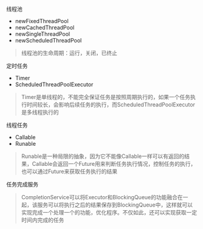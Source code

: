 线程池

- newFixedThreadPool
- newCachedThreadPool
- newSingleThreadPool
- newScheduledThreadPool

> 线程池的生命周期：运行，关闭，已终止



定时任务

- Timer
- ScheduledThreadPoolExecutor

> Timer是单线程的，不能完全保证任务是按照周期执行的，如果一个任务执行时间较长，会影响后续任务的执行，而ScheduledThreadPoolExecutor是多线程执行的



线程任务

- Callable
- Runable

> Runable是一种局限的抽象，因为它不能像Callable一样可以有返回的结果，Callable会返回一个Future用来判断任务执行情况，控制任务的执行，也可以通过Future来获取任务执行的结果



任务完成服务

> CompletionService可以将Executor和BlockingQueue的功能融合在一起，该服务可以将执行之后的结果保存到BlockingQueue中，这样就可以实现完成一个处理一个的功能，优化程序。不仅如此，还可以实现获取一定时间内完成的任务



